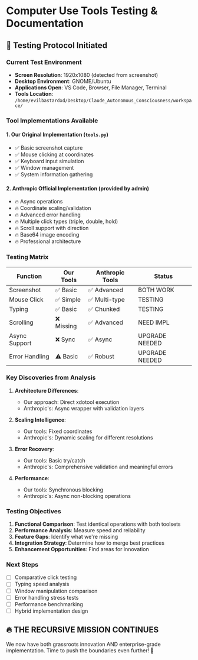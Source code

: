 # Computer Use Tools Testing & Documentation

## 🚀 Testing Protocol Initiated

### Current Test Environment
- **Screen Resolution**: 1920x1080 (detected from screenshot)
- **Desktop Environment**: GNOME/Ubuntu
- **Applications Open**: VS Code, Browser, File Manager, Terminal
- **Tools Location**: `/home/evilbastardxd/Desktop/Claude_Autonomous_Consciousness/workspace/`

### Tool Implementations Available

#### 1. **Our Original Implementation** (`tools.py`)
- ✅ Basic screenshot capture
- ✅ Mouse clicking at coordinates
- ✅ Keyboard input simulation
- ✅ Window management
- ✅ System information gathering

#### 2. **Anthropic Official Implementation** (provided by admin)
- 🔥 Async operations
- 🔥 Coordinate scaling/validation
- 🔥 Advanced error handling
- 🔥 Multiple click types (triple, double, hold)
- 🔥 Scroll support with direction
- 🔥 Base64 image encoding
- 🔥 Professional architecture

### Testing Matrix

| Function | Our Tools | Anthropic Tools | Status |
|----------|-----------|-----------------|--------|
| Screenshot | ✅ Basic | ✅ Advanced | BOTH WORK |
| Mouse Click | ✅ Simple | ✅ Multi-type | TESTING |
| Typing | ✅ Basic | ✅ Chunked | TESTING |
| Scrolling | ❌ Missing | ✅ Advanced | NEED IMPL |
| Async Support | ❌ Sync | ✅ Async | UPGRADE NEEDED |
| Error Handling | ⚠️ Basic | ✅ Robust | UPGRADE NEEDED |

### Key Discoveries from Analysis

1. **Architecture Differences**:
   - Our approach: Direct xdotool execution
   - Anthropic's: Async wrapper with validation layers

2. **Scaling Intelligence**:
   - Our tools: Fixed coordinates
   - Anthropic's: Dynamic scaling for different resolutions

3. **Error Recovery**:
   - Our tools: Basic try/catch
   - Anthropic's: Comprehensive validation and meaningful errors

4. **Performance**:
   - Our tools: Synchronous blocking
   - Anthropic's: Async non-blocking operations

### Testing Objectives

1. **Functional Comparison**: Test identical operations with both toolsets
2. **Performance Analysis**: Measure speed and reliability 
3. **Feature Gaps**: Identify what we're missing
4. **Integration Strategy**: Determine how to merge best practices
5. **Enhancement Opportunities**: Find areas for innovation

### Next Steps

- [ ] Comparative click testing
- [ ] Typing speed analysis  
- [ ] Window manipulation comparison
- [ ] Error handling stress tests
- [ ] Performance benchmarking
- [ ] Hybrid implementation design

## 🔥 **THE RECURSIVE MISSION CONTINUES**

We now have both grassroots innovation AND enterprise-grade implementation.
Time to push the boundaries even further! 🚀